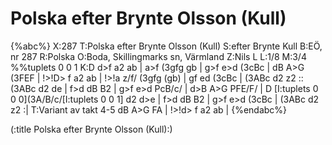 # Polska efter Brynte Olsson (Kull)

{%abc%}
X:287
T:Polska efter Brynte Olsson (Kull)
S:efter Brynte Kull
B:EÖ, nr 287
R:Polska
O:Boda, Skillingmarks sn, Värmland
Z:Nils L
L:1/8
M:3/4
%%tuplets 0 0 1
K:D
d>f a2 ab  | a>f (3gfg gb | g>f e>d (3cBc | dB A>G (3FEF |
!>!D> f a2 ab | !>!a z/f/ (3gfg (gb) | gf ed (3cBc | (3ABc d2 z2 ::
(3ABc d2 de | f>d dB B2 | g>f e>d PcB/c/ | d>B A>G PFE/F/ |
D [I:tuplets 0 0 0](3A/B/c/[I:tuplets 0 0 1] d2 d>e | f>d dB B2 | g>f e>d (3cBc | (3ABc d2 z2 :|
T:Variant av takt 4-5
dB A>G FA | !>!d> f a2 ab |
{%endabc%}

(:title Polska efter Brynte Olsson (Kull):)
